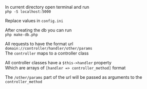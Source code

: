 In current directory open terminal and run  
`php -S localhost:5000`

Replace values in `config.ini`

After creating the db you can run  
`php make-db.php`

All requests to have the format url `domain://controller/handler/other/params`  
The `controller` maps to a controller class

All controller classes have a `$this->handler` property  
Which are arrays of `[handler => controller_method]` format

The `/other/params` part of the url will be passed as arguments to the `controller_method`
